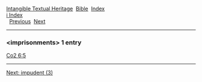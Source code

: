 [Intangible Textual Heritage](../../index)  [Bible](../index) 
[Index](index)   
[i Index](_i_)  
  [Previous](c05778)  [Next](c05780) 

------------------------------------------------------------------------

### &lt;imprisonments&gt; 1 entry

[Co2 6:5](../kjv/co2006.htm#005)  

------------------------------------------------------------------------

[Next: impudent (3)](c05780)
